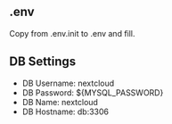 ## .env
Copy from .env.init to .env and fill.

## DB Settings
- DB Username: nextcloud
- DB Password: ${MYSQL_PASSWORD}
- DB Name: nextcloud
- DB Hostname: db:3306
